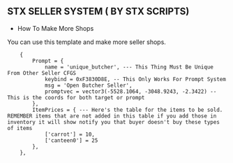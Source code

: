 ## STX SELLER SYSTEM ( BY STX SCRIPTS)

- How To Make More Shops

You can use this template and make more seller shops.

```
    {
        Prompt = {
            name = 'unique_butcher', --- This Thing Must Be Unique From Other Seller CFGS
            keybind = 0xF3830D8E, -- This Only Works For Prompt System
            msg = 'Open Butcher Seller',
            promptvec = vector3(-5528.1064, -3048.9243, -2.3422) -- This is the coords for both target or prompt
        },
        ItemPrices = { --- Here's the table for the items to be sold. REMEMBER items that are not added in this table if you add those in inventory it will show notify you that buyer doesn't buy these types of items
            ['carrot'] = 10,
            ['canteen0'] = 25
        },
    },
```